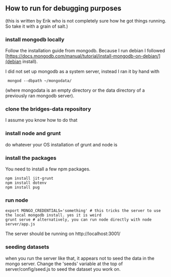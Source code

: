 ## How to run for debugging purposes

(this is written by Erik who is not completely sure how he got things
running. So take it with a grain of salt.)

### install mongodb locally

Follow the installation guide from mongodb. Because I run debian I followed [https://docs.mongodb.com/manual/tutorial/install-mongodb-on-debian/](debian install).

I did not set up mongodb as a system server, instead I ran it by hand with
```
 mongod --dbpath ~/mongodata/
```

(where mongodata is an empty directory or the data directory of a previously ran mongodb server).

### clone the bridges-data repository

I assume you know how to do that

### install node and grunt

do whatever your OS installation of grunt and node is

### install the packages

You need to install a few npm packages.

```
npm install jit-grunt
npm install dotenv
npm install pug
```

### run node

```
export MONGO_CREDENTIALS='something' # this tricks the server to use the local mongodb install. yes it is weird
grunt serve # alternatively, you can run node directly with node server/app.js
```

The server should be running on http://localhost:3001/

### seeding datasets

when you run the server like that, it appears not to seed the data in the mongo server. Change the 'seeds' variable at the top of server/config/seed.js to seed the dataset you work on.